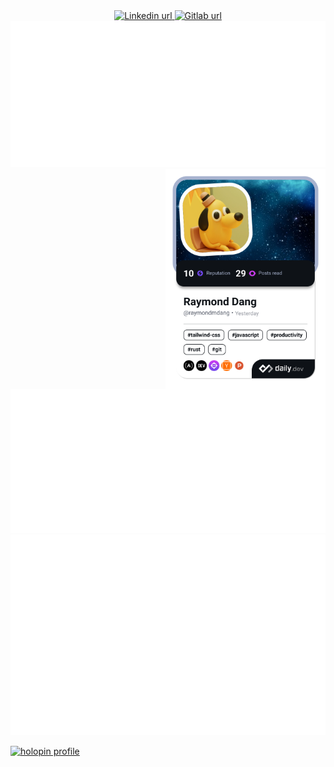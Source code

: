 <div>
  <div id="badges" align="center">
    <a href="https://linkedin.com/in/raymondmdang">
      <img src="https://img.shields.io/badge/LinkedIn-blue?style=for-the-badge&logo=linkedin&logoColor=white" alt="Linkedin url"/>
    </a>
    <a href="https://gitlab.com/raymondmdang">
      <img src="https://img.shields.io/badge/Gitlab-orange?style=for-the-badge&logo=gitlab&logoColor=white" alt="Gitlab url"/>
    </a>
  </div>
  <img src="https://raw.githubusercontent.com/raymondmdang/raymondmdang/metrics/stats.svg" alt="Stats"/>
  <a href="https://app.daily.dev/raymondmdang">
    <img src="https://raw.githubusercontent.com/raymondmdang/raymondmdang/devcard/devcard.png" width="256" alt="Devcard" align="right"/>
  </a>
  </div>
  <img src="https://raw.githubusercontent.com/raymondmdang/raymondmdang/metrics/calendar.svg" alt="Calendar"/>
  <div align="center">
    <img src="https://raw.githubusercontent.com/raymondmdang/raymondmdang/metrics/languages.svg" alt="Languages" align="center"/>
  </div>
  <div align="center">
    <img src="https://raw.githubusercontent.com/raymondmdang/raymondmdang/metrics/topics.svg" alt="Topics"/>
  </div>
</div>

[![holopin profile](https://holopin.me/raymondmdang)](https://holopin.io/@raymondmdang)
